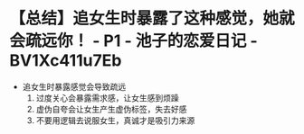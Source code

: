 # 【总结】追女生时暴露了这种感觉，她就会疏远你！ - P1 - 池子的恋爱日记 - BV1Xc411u7Eb

-   追女生时暴露感觉会导致疏远
    1.  过度关心会暴露需求感，让女生感到烦躁
    2.  虚伪自夸会让女生产生虚伪标签，失去好感
    3.  不要用逻辑去说服女生，真诚才是吸引力来源